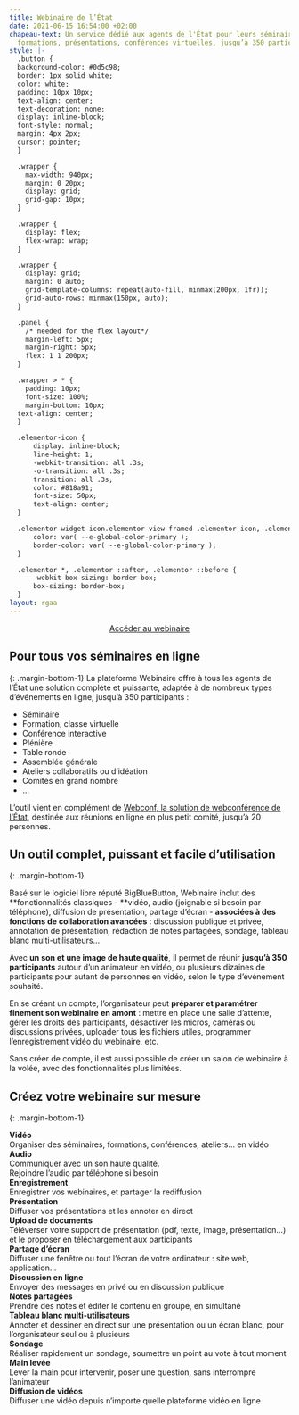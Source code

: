 ```yaml
---
title: Webinaire de l’État
date: 2021-06-15 16:54:00 +02:00
chapeau-text: Un service dédié aux agents de l'État pour leurs séminaires en ligne,
  formations, présentations, conférences virtuelles, jusqu’à 350 participants.
style: |-
  .button {
  background-color: #0d5c98;
  border: 1px solid white;
  color: white;
  padding: 10px 10px;
  text-align: center;
  text-decoration: none;
  display: inline-block;
  font-style: normal;
  margin: 4px 2px;
  cursor: pointer;
  }

  .wrapper {
    max-width: 940px;
    margin: 0 20px;
    display: grid;
    grid-gap: 10px;
  }

  .wrapper {
    display: flex;
    flex-wrap: wrap;
  }

  .wrapper {
    display: grid;
    margin: 0 auto;
    grid-template-columns: repeat(auto-fill, minmax(200px, 1fr));
    grid-auto-rows: minmax(150px, auto);
  }

  .panel {
    /* needed for the flex layout*/
    margin-left: 5px;
    margin-right: 5px;
    flex: 1 1 200px;
  }

  .wrapper > * {
    padding: 10px;
    font-size: 100%;
    margin-bottom: 10px;
  text-align: center;
  }

  .elementor-icon {
      display: inline-block;
      line-height: 1;
      -webkit-transition: all .3s;
      -o-transition: all .3s;
      transition: all .3s;
      color: #818a91;
      font-size: 50px;
      text-align: center;
  }

  .elementor-widget-icon.elementor-view-framed .elementor-icon, .elementor-widget-icon.elementor-view-default .elementor-icon {
      color: var( --e-global-color-primary );
      border-color: var( --e-global-color-primary );
  }

  .elementor *, .elementor ::after, .elementor ::before {
      -webkit-box-sizing: border-box;
      box-sizing: border-box;
  }
layout: rgaa
---
```


<p align="center"><a href="http://www.webinaire.numerique.gouv.fr/" class="button" title="Accéder au webinaire - Lien externe">Accéder au webinaire</a></p>

## Pour tous vos séminaires en ligne
{: .margin-bottom-1}
La plateforme Webinaire offre à tous les agents de l’État une solution complète et puissante, adaptée à de nombreux types d’événements en ligne, jusqu’à 350 participants :

* Séminaire
* Formation, classe virtuelle
* Conférence interactive
* Plénière
* Table ronde
* Assemblée générale
* Ateliers collaboratifs ou d’idéation
* Comités en grand nombre
* …

L’outil vient en complément de [Webconf, la solution de  webconférence de l’État](https://www.numerique.gouv.fr/outils-agents/webconference-etat/ "Webconf, la solution de  webconférence de l’État - Lien externe"), destinée aux réunions en ligne en plus petit comité, jusqu’à 20 personnes.

## Un outil complet, puissant et facile d’utilisation
{: .margin-bottom-1}

Basé sur le logiciel libre réputé BigBlueButton, Webinaire inclut des **fonctionnalités classiques - **vidéo, audio (joignable si besoin par téléphone), diffusion de présentation, partage d’écran - **associées à des** **fonctions de collaboration avancées** : discussion publique et privée, annotation de présentation, rédaction de notes partagées, sondage, tableau blanc multi-utilisateurs…

Avec **un son et une image de haute qualité**, il permet de réunir **jusqu’à 350 participants** autour d’un animateur en vidéo, ou plusieurs dizaines de participants pour autant de personnes en vidéo, selon le type d’événement souhaité.

En se créant un compte, l’organisateur peut **préparer et paramétrer finement son webinaire** **en amont** : mettre en place une salle d’attente, gérer les droits des participants, désactiver les micros, caméras ou discussions privées, uploader tous les fichiers utiles, programmer l’enregistrement vidéo du webinaire, etc.

Sans créer de compte, il est aussi possible de créer un salon de webinaire à la volée, avec des fonctionnalités plus limitées.

## Créez votre webinaire sur mesure
{: .margin-bottom-1}

<div class="wrapper">
  <div class="panel"><b>Vidéo</b>
<br>Organiser des séminaires, formations, conférences, ateliers… en vidéo
</div>
  <div class="panel"><b>Audio</b>
<br>Communiquer avec un son haute qualité. 
<br>Rejoindre l’audio par téléphone si besoin</div>
  <div class="panel"><b>Enregistrement</b>
<br>Enregistrer vos webinaires, et partager la rediffusion</div>
  <div class="panel"><b>Présentation</b>
<br>Diffuser vos présentations et les annoter en direct</div>
  <div class="panel"><b>Upload de documents</b>
<br>Téléverser votre support de présentation (pdf, texte, image, présentation…) et le proposer en téléchargement aux participants</div>
  <div class="panel"><b>Partage d’écran</b>
<br>Diffuser une fenêtre ou tout l’écran de votre ordinateur : site web, application…</div>
  <div class="panel"><b>Discussion en ligne</b>
<br>Envoyer des messages en privé ou en discussion publique</div>
  <div class="panel"><b>Notes partagées</b>
<br>Prendre des notes et éditer le contenu en groupe, en simultané</div>
  <div class="panel"><b>Tableau blanc multi-utilisateurs</b>
<br>Annoter et dessiner en direct sur une présentation ou un écran blanc, pour l’organisateur seul ou à plusieurs</div>
  <div class="panel"><b>Sondage</b><br>Réaliser rapidement un sondage, soumettre un point au vote à tout moment</div>
  <div class="panel"><b>Main levée</b><br>Lever la main pour intervenir, poser une question, sans interrompre l’animateur</div>
  <div class="panel"><b>Diffusion de vidéos</b><br>Diffuser une vidéo depuis n’importe quelle plateforme vidéo en ligne</div>
</div>